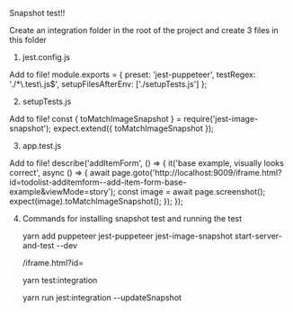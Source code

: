 Snapshot test!!

Create an integration folder in the root of the project and create 3 files in this folder

1) jest.config.js
    
Add to file!
    module.exports = {
    preset: 'jest-puppeteer',
    testRegex: './*\\.test\\.js$',
    setupFilesAfterEnv: ['./setupTests.js']
    };


2) setupTests.js

Add to file!
    const { toMatchImageSnapshot } = require('jest-image-snapshot');
    expect.extend({ toMatchImageSnapshot });


3) app.test.js

Add to file!
    describe('addItemForm', () => {
    it('base example, visually looks correct', async () => {
    await page.goto('http://localhost:9009/iframe.html?id=todolist-additemform--add-item-form-base-example&viewMode=story');
    const image = await page.screenshot();
        expect(image).toMatchImageSnapshot();
    });
});

4) Commands for installing snapshot test and running the test

    yarn add puppeteer jest-puppeteer jest-image-snapshot start-server-and-test --dev
    
    /iframe.html?id=
    
    yarn test:integration
    
    yarn run jest:integration --updateSnapshot
